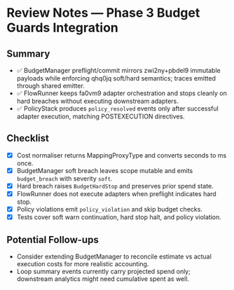 # Review Notes — Phase 3 Budget Guards Integration

## Summary
- ✅ BudgetManager preflight/commit mirrors zwi2ny+pbdel9 immutable payloads while
  enforcing qhq0jq soft/hard semantics; traces emitted through shared emitter.
- ✅ FlowRunner keeps fa0vm9 adapter orchestration and stops cleanly on hard
  breaches without executing downstream adapters.
- ✅ PolicyStack produces `policy_resolved` events only after successful adapter
  execution, matching POSTEXECUTION directives.

## Checklist
- [x] Cost normaliser returns MappingProxyType and converts seconds to ms once.
- [x] BudgetManager soft breach leaves scope mutable and emits `budget_breach`
      with severity `soft`.
- [x] Hard breach raises `BudgetHardStop` and preserves prior spend state.
- [x] FlowRunner does not execute adapters when preflight indicates hard stop.
- [x] Policy violations emit `policy_violation` and skip budget checks.
- [x] Tests cover soft warn continuation, hard stop halt, and policy violation.

## Potential Follow-ups
- Consider extending BudgetManager to reconcile estimate vs actual execution
  costs for more realistic accounting.
- Loop summary events currently carry projected spend only; downstream analytics
  might need cumulative spent as well.
